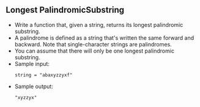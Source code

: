 ## Longest PalindromicSubstring

- Write a function that, given a string, returns its longest palindromic substring.
- A palindrome is defined as a string that's written the same forward and backward. Note that single-character strings are palindromes.
- You can assume that there will only be one longest palindromic substring.
- Sample input:
    ~~~
    string = "abaxyzzyxf"
    ~~~
- Sample output:
    ~~~
    "xyzzyx"
    ~~~